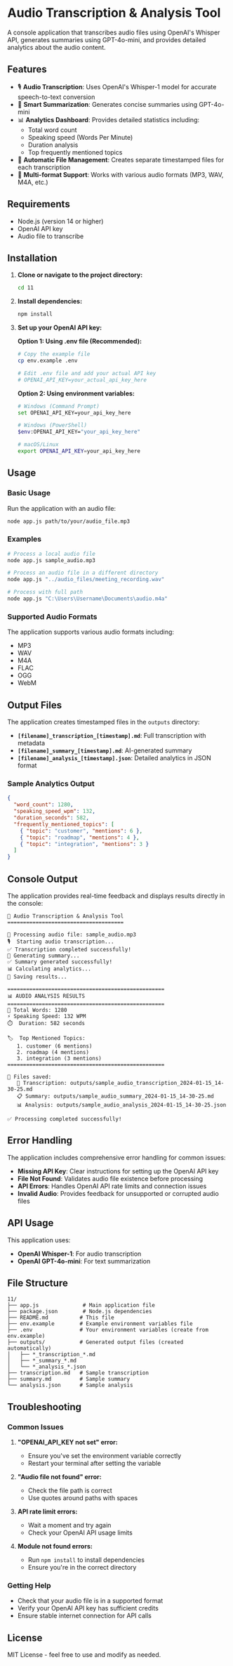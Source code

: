 # Audio Transcription & Analysis Tool

A console application that transcribes audio files using OpenAI's Whisper API, generates summaries using GPT-4o-mini, and provides detailed analytics about the audio content.

## Features

- 🎙️ **Audio Transcription**: Uses OpenAI's Whisper-1 model for accurate speech-to-text conversion
- 📝 **Smart Summarization**: Generates concise summaries using GPT-4o-mini
- 📊 **Analytics Dashboard**: Provides detailed statistics including:
  - Total word count
  - Speaking speed (Words Per Minute)
  - Duration analysis
  - Top frequently mentioned topics
- 💾 **Automatic File Management**: Creates separate timestamped files for each transcription
- 🎯 **Multi-format Support**: Works with various audio formats (MP3, WAV, M4A, etc.)

## Requirements

- Node.js (version 14 or higher)
- OpenAI API key
- Audio file to transcribe

## Installation

1. **Clone or navigate to the project directory:**
   ```bash
   cd 11
   ```

2. **Install dependencies:**
   ```bash
   npm install
   ```

3. **Set up your OpenAI API key:**
   
   **Option 1: Using .env file (Recommended):**
   ```bash
   # Copy the example file
   cp env.example .env
   
   # Edit .env file and add your actual API key
   # OPENAI_API_KEY=your_actual_api_key_here
   ```
   
   **Option 2: Using environment variables:**
   ```bash
   # Windows (Command Prompt)
   set OPENAI_API_KEY=your_api_key_here
   
   # Windows (PowerShell)
   $env:OPENAI_API_KEY="your_api_key_here"
   
   # macOS/Linux
   export OPENAI_API_KEY=your_api_key_here
   ```

## Usage

### Basic Usage

Run the application with an audio file:

```bash
node app.js path/to/your/audio_file.mp3
```

### Examples

```bash
# Process a local audio file
node app.js sample_audio.mp3

# Process an audio file in a different directory
node app.js "../audio_files/meeting_recording.wav"

# Process with full path
node app.js "C:\Users\Username\Documents\audio.m4a"
```

### Supported Audio Formats

The application supports various audio formats including:
- MP3
- WAV
- M4A
- FLAC
- OGG
- WebM

## Output Files

The application creates timestamped files in the `outputs` directory:

- **`[filename]_transcription_[timestamp].md`**: Full transcription with metadata
- **`[filename]_summary_[timestamp].md`**: AI-generated summary
- **`[filename]_analysis_[timestamp].json`**: Detailed analytics in JSON format

### Sample Analytics Output

```json
{
  "word_count": 1280,
  "speaking_speed_wpm": 132,
  "duration_seconds": 582,
  "frequently_mentioned_topics": [
    { "topic": "customer", "mentions": 6 },
    { "topic": "roadmap", "mentions": 4 },
    { "topic": "integration", "mentions": 3 }
  ]
}
```

## Console Output

The application provides real-time feedback and displays results directly in the console:

```
🎯 Audio Transcription & Analysis Tool
=====================================

🎵 Processing audio file: sample_audio.mp3
🎙️  Starting audio transcription...
✅ Transcription completed successfully!
📝 Generating summary...
✅ Summary generated successfully!
📊 Calculating analytics...
💾 Saving results...

==================================================
📊 AUDIO ANALYSIS RESULTS
==================================================
📝 Total Words: 1280
⚡ Speaking Speed: 132 WPM
⏱️  Duration: 582 seconds

🏷️  Top Mentioned Topics:
   1. customer (6 mentions)
   2. roadmap (4 mentions)
   3. integration (3 mentions)
==================================================

📁 Files saved:
   📄 Transcription: outputs/sample_audio_transcription_2024-01-15_14-30-25.md
   📋 Summary: outputs/sample_audio_summary_2024-01-15_14-30-25.md
   📊 Analysis: outputs/sample_audio_analysis_2024-01-15_14-30-25.json

✅ Processing completed successfully!
```

## Error Handling

The application includes comprehensive error handling for common issues:

- **Missing API Key**: Clear instructions for setting up the OpenAI API key
- **File Not Found**: Validates audio file existence before processing
- **API Errors**: Handles OpenAI API rate limits and connection issues
- **Invalid Audio**: Provides feedback for unsupported or corrupted audio files

## API Usage

This application uses:
- **OpenAI Whisper-1**: For audio transcription
- **OpenAI GPT-4o-mini**: For text summarization

## File Structure

```
11/
├── app.js              # Main application file
├── package.json        # Node.js dependencies
├── README.md          # This file
├── env.example        # Example environment variables file
├── .env               # Your environment variables (create from env.example)
├── outputs/           # Generated output files (created automatically)
│   ├── *_transcription_*.md
│   ├── *_summary_*.md
│   └── *_analysis_*.json
├── transcription.md   # Sample transcription
├── summary.md         # Sample summary
└── analysis.json      # Sample analysis
```

## Troubleshooting

### Common Issues

1. **"OPENAI_API_KEY not set" error:**
   - Ensure you've set the environment variable correctly
   - Restart your terminal after setting the variable

2. **"Audio file not found" error:**
   - Check the file path is correct
   - Use quotes around paths with spaces

3. **API rate limit errors:**
   - Wait a moment and try again
   - Check your OpenAI API usage limits

4. **Module not found errors:**
   - Run `npm install` to install dependencies
   - Ensure you're in the correct directory

### Getting Help

- Check that your audio file is in a supported format
- Verify your OpenAI API key has sufficient credits
- Ensure stable internet connection for API calls

## License

MIT License - feel free to use and modify as needed. 
